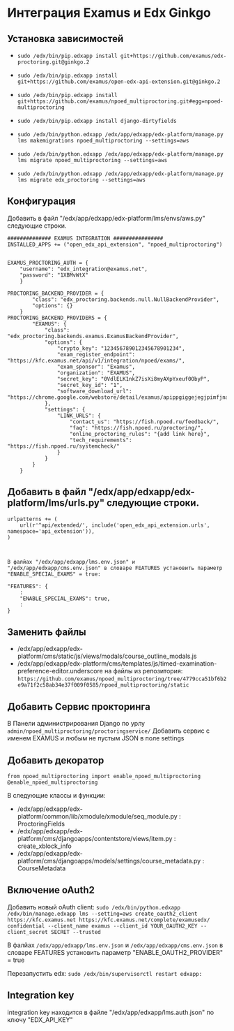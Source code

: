 # Интеграция Examus и Edx Ginkgo

## Установка зависимостей
 * ```sudo /edx/bin/pip.edxapp install git+https://github.com/examus/edx-proctoring.git@ginkgo.2```
 * ```sudo /edx/bin/pip.edxapp install git+https://github.com/examus/open-edx-api-extension.git@ginkgo.2```
 * ```sudo /edx/bin/pip.edxapp install git+https://github.com/examus/npoed_multiproctoring.git#egg=npoed-multiproctoring```
 * ```sudo /edx/bin/pip.edxapp install django-dirtyfields```

 * ```sudo /edx/bin/python.edxapp /edx/app/edxapp/edx-platform/manage.py lms makemigrations npoed_multiproctoring --settings=aws```
 * ```sudo /edx/bin/python.edxapp /edx/app/edxapp/edx-platform/manage.py lms migrate npoed_multiproctoring --settings=aws```
 * ```sudo /edx/bin/python.edxapp /edx/app/edxapp/edx-platform/manage.py lms migrate edx_proctoring --settings=aws```

## Конфигурация
Добавить в файл "/edx/app/edxapp/edx-platform/lms/envs/aws.py" следующие строки.

```
############## EXAMUS INTEGRATION ################
INSTALLED_APPS += ("open_edx_api_extension", "npoed_multiproctoring")


EXAMUS_PROCTORING_AUTH = {
    "username": "edx_integration@examus.net",
    "password": "1XBMvWtX"
    }

PROCTORING_BACKEND_PROVIDER = {
        "class": "edx_proctoring.backends.null.NullBackendProvider",
        "options": {}
    }
PROCTORING_BACKEND_PROVIDERS = {
        "EXAMUS": {
            "class": "edx_proctoring.backends.examus.ExamusBackendProvider",
            "options": {
                "crypto_key": "123456789012345678901234",
                "exam_register_endpoint": "https://kfc.examus.net/api/v1/integration/npoed/exams/",
                "exam_sponsor": "Examus",
                "organization": "EXAMUS",
                "secret_key": "0VdlELK1nkZ7isXi8myAXpYxeuf0ObyP",
                "secret_key_id": "1",
                "software_download_url": "https://chrome.google.com/webstore/detail/examus/apippgiggejegjpimfjnaigmanampcjg"
            },
            "settings": {
                "LINK_URLS": {
                    "contact_us": "https://fish.npoed.ru/feedback/",
                    "faq": "https://fish.npoed.ru/proctoring/",
                    "online_proctoring_rules": "{add link here}",
                    "tech_requirements": "https://fish.npoed.ru/systemcheck/"
                }
            }
        }
    }
```

## Добавить в файл "/edx/app/edxapp/edx-platform/lms/urls.py" следующие строки.

```
urlpatterns += (
    url(r'^api/extended/', include('open_edx_api_extension.urls', namespace='api_extension')),
)



В фалйах "/edx/app/edxapp/lms.env.json" и "/edx/app/edxapp/cms.env.json" в словаре FEATURES установить параметр "ENABLE_SPECIAL_EXAMS" = true:

"FEATURES": {
    :
    "ENABLE_SPECIAL_EXAMS": true,
    :
}
```

## Заменить файлы
 - /edx/app/edxapp/edx-platform/cms/static/js/views/modals/course_outline_modals.js
 - /edx/app/edxapp/edx-platform/cms/templates/js/timed-examination-preference-editor.underscore
на файлы из репозитория:
`https://github.com/examus/npoed_multiproctoring/tree/4779cca51bf6b2e9a71f2c58ab34e37f009f0585/npoed_multiproctoring/static`


## Добавить Сервис прокторинга
В Панели администрирования Django по урлу
`admin/npoed_multiproctoring/proctoringservice/`
Добавить сервис с именем EXAMUS и любым не пустым JSON в поле settings


## Добавить декоратор
```
from npoed_multiproctoring import enable_npoed_multiproctoring
@enable_npoed_multiproctoring
```

В следующие классы и функции:
 - /edx/app/edxapp/edx-platform/common/lib/xmodule/xmodule/seq_module.py : ProctoringFields
 - /edx/app/edxapp/edx-platform/cms/djangoapps/contentstore/views/item.py : create_xblock_info
 - /edx/app/edxapp/edx-platform/cms/djangoapps/models/settings/course_metadata.py : CourseMetadata
 

## Включение oAuth2
Добавить новый oAuth client:
```sudo /edx/bin/python.edxapp /edx/bin/manage.edxapp lms --setting=aws create_oauth2_client https://kfc.examus.net https://kfc.examus.net/complete/examusedx/ confidential --client_name examus --client_id YOUR_OAUTH2_KEY --client_secret SECRET --trusted```

В фалйах ```/edx/app/edxapp/lms.env.json``` и ```/edx/app/edxapp/cms.env.json``` в словаре FEATURES установить параметр "ENABLE_OAUTH2_PROVIDER" = true

Перезапустить edx:
``` sudo /edx/bin/supervisorctl restart edxapp: ```

## Integration key
integration key находится в файле "/edx/app/edxapp/lms.auth.json" по ключу "EDX_API_KEY"
